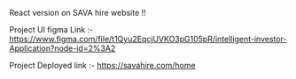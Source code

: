React version on SAVA hire website !!

Project UI figma Link :- https://www.figma.com/file/t1Qyu2EqcjUVKO3pG105pR/intelligent-investor-Application?node-id=2%3A2

Project Deployed link :- https://savahire.com/home

